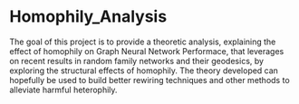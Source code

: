 # Homophily_Analysis
The goal of this project is to provide a theoretic analysis, explaining the effect of homophily on Graph Neural Network Performace, that leverages on recent results in random family networks and their geodesics, by exploring the structural effects of homophily.  The theory developed can hopefully be used to build better rewiring techniques and other methods to alleviate harmful heterophily.
